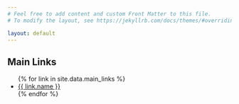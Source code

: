 ```yaml
---
# Feel free to add content and custom Front Matter to this file.
# To modify the layout, see https://jekyllrb.com/docs/themes/#overriding-theme-defaults

layout: default
---
```

<h2>Main Links</h2>
<ul>
{% for link in site.data.main_links %}
  <li>
    <a href="{{ link.url }}" target="_new">
      {{ link.name }}
    </a>
  </li>
{% endfor %}
</ul>